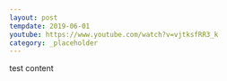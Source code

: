 ```yaml
---
layout: post
tempdate: 2019-06-01
youtube: https://www.youtube.com/watch?v=vjtksfRR3_k
category: _placeholder
---
```

test content